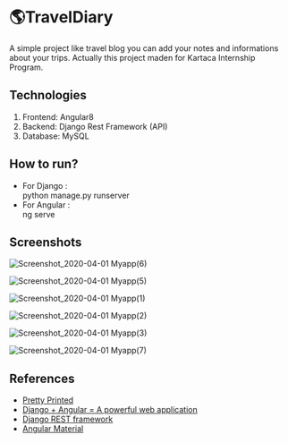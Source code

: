 # 🌎TravelDiary
A simple project like travel blog you can add your notes and informations about your trips.
Actually this project maden for Kartaca Internship Program.

## Technologies
1. Frontend: Angular8 
2. Backend: Django Rest Framework (API)
3. Database: MySQL

## How to run?

* For Django :               
  python manage.py runserver
 * For Angular :     
 ng serve

## Screenshots
![Screenshot_2020-04-01 Myapp(6)](https://user-images.githubusercontent.com/46650409/78182290-8d0ebf80-746e-11ea-9434-cc0e76ad83ad.png)

![Screenshot_2020-04-01 Myapp(5)](https://user-images.githubusercontent.com/46650409/78180637-baa63980-746b-11ea-96e2-28bd66eacdd4.png)

![Screenshot_2020-04-01 Myapp(1)](https://user-images.githubusercontent.com/46650409/78180626-b7ab4900-746b-11ea-8dc3-4170390b5ccf.png)

![Screenshot_2020-04-01 Myapp(2)](https://user-images.githubusercontent.com/46650409/78180636-baa63980-746b-11ea-9f05-0c558623aeef.png)


![Screenshot_2020-04-01 Myapp(3)](https://user-images.githubusercontent.com/46650409/78180635-ba0da300-746b-11ea-80ee-7e94d2c6e8f1.png)


![Screenshot_2020-04-01 Myapp(7)](https://user-images.githubusercontent.com/46650409/78182469-ed056600-746e-11ea-9d4f-78c3543c1fcf.png)


## References
* [Pretty Printed](https://www.youtube.com/playlist?list=PLXmMXHVSvS-DQfOsQdXkzEZyD0Vei7PKf) 
* [Django + Angular = A powerful web application](https://medium.com/swlh/django-angular-4-a-powerful-web-application-60b6fb39ef34)
* [Django REST framework](https://www.django-rest-framework.org/#installation)
* [Angular Material](https://v8.material.angular.io/components/tree/overview)
